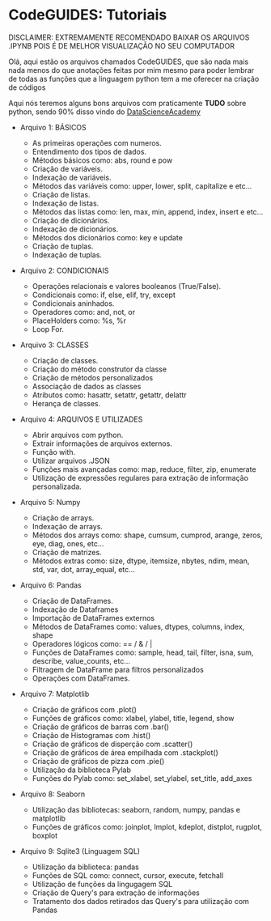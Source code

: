 <h1>CodeGUIDES: Tutoriais</h1>

DISCLAIMER: EXTREMAMENTE RECOMENDADO BAIXAR OS ARQUIVOS .IPYNB POIS É DE MELHOR VISUALIZAÇÃO NO SEU COMPUTADOR

Olá, aqui estão os arquivos chamados CodeGUIDES, que são nada mais nada menos do que anotações feitas 
por mim mesmo para poder lembrar de todas as funções que a linguagem python tem a me oferecer na criação de códigos

Aqui nós teremos alguns bons arquivos com praticamente **TUDO** sobre python, sendo 90% disso vindo do 
[DataScienceAcademy](https://www.datascienceacademy.com.br/course/fundamentos-de-linguagem-python-para-analise-de-dados-e-data-science)

- Arquivo 1: BÁSICOS
  - As primeiras operações com numeros.
  - Entendimento dos tipos de dados.
  - Métodos básicos como: abs, round e pow
  - Criação de variáveis.
  - Indexação de variáveis.
  - Métodos das variáveis como: upper, lower, split, capitalize e etc...
  - Criação de listas.
  - Indexação de listas.
  - Métodos das listas como: len, max, min, append, index, insert e etc...
  - Criação de dicionários.
  - Indexação de dicionários.
  - Métodos dos dicionários como: key e update
  - Criação de tuplas.
  - Indexação de tuplas.
  
- Arquivo 2: CONDICIONAIS
  - Operações relacionais e valores booleanos (True/False).
  - Condicionais como: if, else, elif, try, except
  - Condicionais aninhados.
  - Operadores como: and, not, or
  - PlaceHolders como: %s, %r
  - Loop For.
  
- Arquivo 3: CLASSES
  - Criação de classes.
  - Criação do método construtor da classe
  - Criação de métodos personalizados
  - Associação de dados as classes
  - Atributos como: hasattr, setattr, getattr, delattr
  - Herança de classes.

- Arquivo 4: ARQUIVOS E UTILIZADES
  - Abrir arquivos com python.
  - Extrair informações de arquivos externos.
  - Função with.
  - Utilizar arquivos .JSON
  - Funções mais avançadas como: map, reduce, filter, zip, enumerate
  - Utilização de expressões regulares para extração de informação personalizada.
 
- Arquivo 5: Numpy
  - Criação de arrays.
  - Indexação de arrays.
  - Métodos dos arrays como: shape, cumsum, cumprod, arange, zeros, eye, diag, ones, etc...
  - Criação de matrizes.
  - Métodos extras como: size, dtype, itemsize, nbytes, ndim, mean, std, var, dot, array_equal, etc...

- Arquivo 6: Pandas
  - Criação de DataFrames.
  - Indexação de Dataframes
  - Importação de DataFrames externos
  - Métodos de DataFrames como: values, dtypes, columns, index, shape
  - Operadores lógicos como: == / & / |
  - Funções de DataFrames como: sample, head, tail, filter, isna, sum, describe, value_counts, etc...
  - Filtragem de DataFrame para filtros personalizados
  - Operações com DataFrames.

- Arquivo 7: Matplotlib
  - Criação de gráficos com .plot()
  - Funções de gráficos como: xlabel, ylabel, title, legend, show
  - Criação de gráficos de barras com .bar()
  - Criação de Histogramas com .hist()
  - Criação de gráficos de disperção com .scatter()
  - Criação de gráficos de área empilhada com .stackplot()
  - Criação de gráficos de pizza com .pie()
  - Utilização da biblioteca Pylab
  - Funções do Pylab como: set_xlabel, set_ylabel, set_title, add_axes

- Arquivo 8: Seaborn
  - Utilização das bibliotecas: seaborn, random, numpy, pandas e matplotlib
  - Funções de gráficos como: joinplot, lmplot, kdeplot, distplot, rugplot, boxplot

- Arquivo 9: Sqlite3 (Linguagem SQL)
  - Utilização da biblioteca: pandas
  - Funções de SQL como: connect, cursor, execute, fetchall
  - Utilização de funções da lingugagem SQL
  - Criação de Query's para extração de informações
  - Tratamento dos dados retirados das Query's para utilização com Pandas
